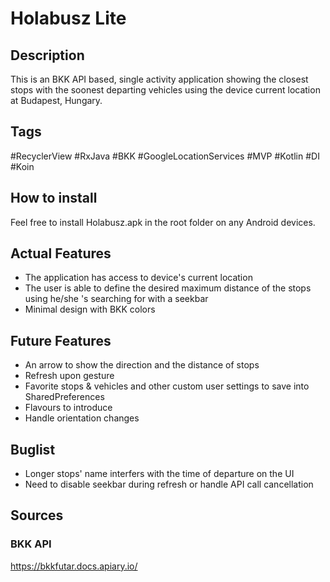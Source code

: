 # Holabusz Lite

## Description

This is an BKK API based, single activity application showing the closest stops with the soonest departing vehicles using the device current location at Budapest, Hungary.

## Tags 
#RecyclerView #RxJava #BKK #GoogleLocationServices #MVP #Kotlin #DI #Koin

## How to install
Feel free to install Holabusz.apk in the root folder on any Android devices.

## Actual Features

* The application has access to device's current location
* The user is able to define the desired maximum distance of the stops using he/she 's searching for with a seekbar
* Minimal design with BKK colors

## Future Features

* An arrow to show the direction and the distance of stops
* Refresh upon gesture
* Favorite stops & vehicles and other custom user settings to save into SharedPreferences
* Flavours to introduce
* Handle orientation changes

## Buglist

* Longer stops' name interfers with the time of departure on the UI
* Need to disable seekbar during refresh or handle API call cancellation

## Sources

### BKK API
https://bkkfutar.docs.apiary.io/


